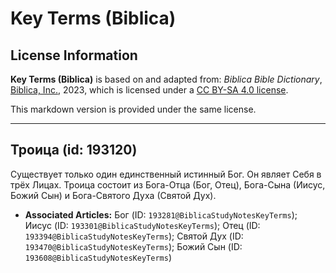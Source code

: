 # Key Terms (Biblica)

## License Information

**Key Terms (Biblica)** is based on and adapted from: _Biblica Bible Dictionary_, [Biblica, Inc.](https://www.biblica.com/), 2023, which is licensed under a [CC BY-SA 4.0 license](https://creativecommons.org/licenses/by-sa/4.0/legalcode.en).

This markdown version is provided under the same license.



--------------------------------

## Троица (id: 193120)

Существует только один единственный истинный Бог. Он являет Себя в трёх Лицах. Троица состоит из Бога\-Отца (Бог, Отец), Бога\-Сына (Иисус, Божий Сын) и Бога\-Святого Духа (Святой Дух).

* **Associated Articles:** Бог (ID: `193281@BiblicaStudyNotesKeyTerms`); Иисус (ID: `193301@BiblicaStudyNotesKeyTerms`); Отец (ID: `193394@BiblicaStudyNotesKeyTerms`); Святой Дух (ID: `193470@BiblicaStudyNotesKeyTerms`); Божий Сын (ID: `193608@BiblicaStudyNotesKeyTerms`)

